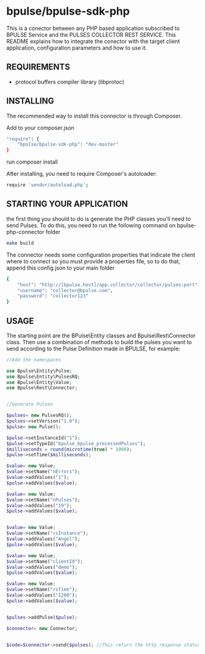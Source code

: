 # bpulse/bpulse-sdk-php

This is a conector between any PHP based application subscribed to BPULSE Service and the PULSES COLLECTOR REST SERVICE. This README explains how to integrate the conector with the target client application, configuration parameters and how to use it.


## REQUIREMENTS

* protocol buffers compiler library (libprotoc)

## INSTALLING

The recommended way to install this connector is through Composer.

Add to your composer.json

```sh
"require": {
	"bpulse/bpulse-sdk-php": "dev-master"
}
```

run composer install

After installing, you need to require Composer's autoloader:

```sh
require 'vendor/autoload.php';
```


## STARTING YOUR APPLICATION

the first thing you should to do is generate the PHP classes you'll need to send Pulses. To do this, you need to run the following command on bpulse-php-connector folder

```sh
make build
```

The connector needs some configuration properties that indicate the client where to connect so you must provide a properties file, so to do that, append this config.json to your main folder

```sh
{
	"host": "http://[bpulse.host]/app.collector/collector/pulses:port",
	"username": "collector@bpulse.com",
	"password": "collector123"
}
```


## USAGE

The starting point are the BPulse\Entity classes and Bpulse\Rest\Connector class. Then use a combination of methods to build the pulses you want to send according to the Pulse Definition made in BPULSE, for example:

```php
//Add the namespaces

use Bpulse\Entity\Pulse;
use Bpulse\Entity\PulsesRQ;
use Bpulse\Entity\Value;
use Bpulse\Rest\Connector;


//Generate Pulses

$pulses= new PulsesRQ();
$pulses->setVersion("1.0");
$pulse= new Pulse();

$pulse->setInstanceId("1");
$pulse->setTypeId("bpulse_bpulse_processedPulses");
$milliseconds = round(microtime(true) * 1000);
$pulse->setTime($milliseconds);

$value= new Value;
$value->setName("nErrors");
$value->addValues("1");
$pulse->addValues($value);

$value= new Value;
$value->setName("nPulses");
$value->addValues("19");
$pulse->addValues($value);


$value= new Value;
$value->setName("rsInstance");
$value->addValues("Angel");
$pulse->addValues($value);

$value= new Value;
$value->setName("clientId");
$value->addValues("demo");
$pulse->addValues($value);

$value= new Value;
$value->setName("rsTime");
$value->addValues("1200");
$pulse->addValues($value);


$pulses->addPulse($pulse);                         

$connector= new Connector;


$code=$connector->send($pulses); //This return the http response status code
```
